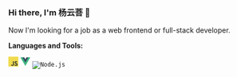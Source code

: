 <!-- - 👋 Hi, I’m @yangyunpu
- 👀 I’m interested in ...
- 🌱 I’m currently learning ...
- 💞️ I’m looking to collaborate on ...
- 📫 How to reach me ... -->
### Hi there, I'm 杨云菩 👋

Now I'm looking for a job as a web frontend or full-stack developer.

**Languages and Tools:**  

<code><img height="20" src="https://raw.githubusercontent.com/github/explore/80688e429a7d4ef2fca1e82350fe8e3517d3494d/topics/javascript/javascript.png"></code>
<code><img height="20" src="https://raw.githubusercontent.com/github/explore/80688e429a7d4ef2fca1e82350fe8e3517d3494d/topics/vue/vue.png"></code>
<code><img height="20" title="Node.js" src="https://user-images.githubusercontent.com/46000016/105966118-350d0d80-60bf-11eb-82db-ef961465fb4b.png"></code>
<!---<code><img height="20" title="MongoDB" src="https://user-images.githubusercontent.com/46000016/105967110-74882980-60c0-11eb-8afd-25b9ea022c94.png"></code>--->

<!---
yangyunpu/yangyunpu is a ✨ special ✨ repository because its `README.md` (this file) appears on your GitHub profile.
You can click the Preview link to take a look at your changes.
--->
